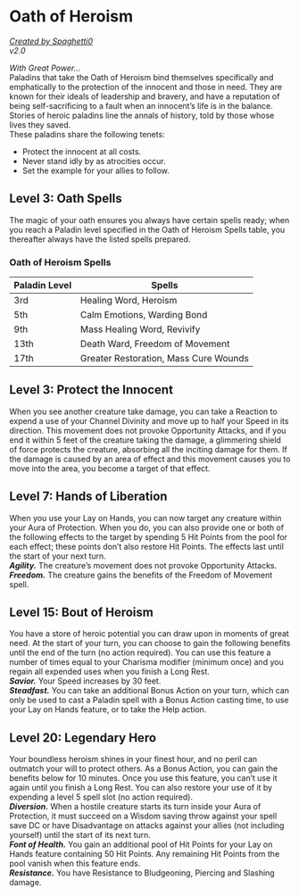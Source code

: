 # Oath of Heroism
[*Created by Spaghetti0*](https://bio.site/spaghetti0)  
*v2.0*  

*With Great Power...*  
Paladins that take the Oath of Heroism bind themselves specifically and emphatically to the protection of the innocent and those in need. They are known for their ideals of leadership and bravery, and have a reputation of being self-sacrificing to a fault when an innocent’s life is in the balance. Stories of heroic paladins line the annals of history, told by those whose lives they saved.  
These paladins share the following tenets:  
- Protect the innocent at all costs.
- Never stand idly by as atrocities occur.
- Set the example for your allies to follow.

## Level 3: Oath Spells
The magic of your oath ensures you always have certain spells ready; when you reach a Paladin level specified in the Oath of Heroism Spells table, you thereafter always have the listed spells prepared.
### Oath of Heroism Spells
| Paladin Level | Spells                                |
|---------------|---------------------------------------|
| 3rd           | Healing Word, Heroism                 |
| 5th           | Calm Emotions, Warding Bond           |
| 9th           | Mass Healing Word, Revivify           |
| 13th          | Death Ward, Freedom of Movement       |
| 17th          | Greater Restoration, Mass Cure Wounds |

## Level 3: Protect the Innocent
When you see another creature take damage, you can take a Reaction to expend a use of your Channel Divinity and move up to half your Speed in its direction. This movement does not provoke Opportunity Attacks, and if you end it within 5 feet of the creature taking the damage, a glimmering shield of force protects the creature, absorbing all the inciting damage for them. If the damage is caused by an area of effect and this movement causes you to move into the area, you become a target of that effect.

## Level 7: Hands of Liberation
When you use your Lay on Hands, you can now target any creature within your Aura of Protection. When you do, you can also provide one or both of the following effects to the target by spending 5 Hit Points from the pool for each effect; these points don’t also restore Hit Points. The effects last until the start of your next turn.  
***Agility.*** The creature’s movement does not provoke Opportunity Attacks.  
***Freedom.*** The creature gains the benefits of the Freedom of Movement spell.

## Level 15: Bout of Heroism
You have a store of heroic potential you can draw upon in moments of great need. At the start of your turn, you can choose to gain the following benefits until the end of the turn (no action required). You can use this feature a number of times equal to your Charisma modifier (minimum once) and you regain all expended uses when you finish a Long Rest.  
***Savior.*** Your Speed increases by 30 feet.  
***Steadfast.*** You can take an additional Bonus Action on your turn, which can only be used to cast a Paladin spell with a Bonus Action casting time, to use your Lay on Hands feature, or to take the Help action.

## Level 20: Legendary Hero
Your boundless heroism shines in your finest hour, and no peril can outmatch your will to protect others. As a Bonus Action, you can gain the benefits below for 10 minutes. Once you use this feature, you can’t use it again until you finish a Long Rest. You can also restore your use of it by expending a level 5 spell slot (no action required).  
***Diversion.*** When a hostile creature starts its turn inside your Aura of Protection, it must succeed on a Wisdom saving throw against your spell save DC or have Disadvantage on attacks against your allies (not including yourself) until the start of its next turn.  
***Font of Health.*** You gain an additional pool of Hit Points for your Lay on Hands feature containing 50 Hit Points. Any remaining Hit Points from the pool vanish when this feature ends.  
***Resistance.*** You have Resistance to Bludgeoning, Piercing and Slashing damage.